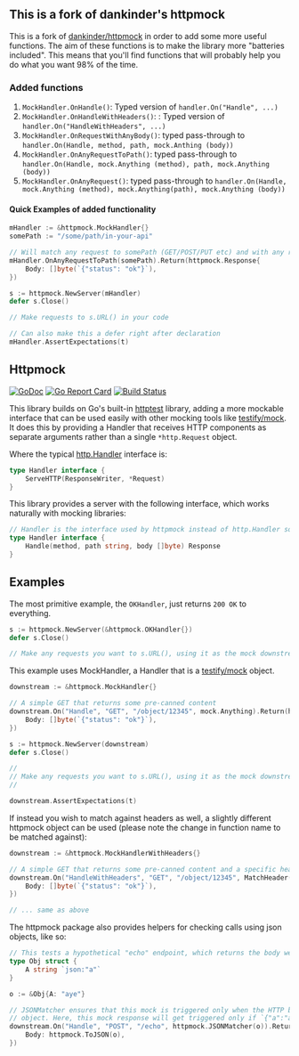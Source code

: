 ## This is a fork of dankinder's httpmock 
This is a fork of [dankinder/httpmock](https://github.com/dankinder/httpmock) in order to add some more useful functions. 
The aim of these functions is to make the library more "batteries included". This means that you'll find functions that 
will probably help you do what you want 98% of the time. 

### Added functions
1. `MockHandler.OnHandle()`: Typed version of `handler.On("Handle", ...)`
2. `MockHandler.OnHandleWithHeaders()`: : Typed version of `handler.On("HandleWithHeaders", ...)`
2. `MockHandler.OnRequestWithAnyBody()`: typed pass-through to `handler.On(Handle, method, path, mock.Anthing (body))`
3. `MockHandler.OnAnyRequestToPath()`: typed pass-through to `handler.On(Handle, mock.Anything (method), path, mock.Anything (body))`
4. `MockHandler.OnAnyRequest()`: typed pass-through to `handler.On(Handle, mock.Anything (method), mock.Anything(path), mock.Anything (body))`

#### Quick Examples of added functionality
```go
mHandler := &httpmock.MockHandler{}
somePath := "/some/path/in-your-api"

// Will match any request to somePath (GET/POST/PUT etc) and with any request body 
mHandler.OnAnyRequestToPath(somePath).Return(httpmock.Response{
	Body: []byte(`{"status": "ok"}`),
})

s := httpmock.NewServer(mHandler)
defer s.Close()

// Make requests to s.URL() in your code

// Can also make this a defer right after declaration
mHandler.AssertExpectations(t)
```

## Httpmock

<a href="https://pkg.go.dev/github.com/dankinder/httpmock?tab=doc"><img src="https://godoc.org/github.com/dankinder/httpmock?status.svg" alt="GoDoc" /></a>
<a href="https://goreportcard.com/report/github.com/dankinder/httpmock"><img src="https://goreportcard.com/badge/github.com/dankinder/httpmock" alt="Go Report Card" /></a>
<a href="https://travis-ci.org/dankinder/httpmock"><img src="https://travis-ci.org/dankinder/httpmock.svg?branch=master" alt="Build Status" /></a>

This library builds on Go's built-in [httptest](https://golang.org/pkg/net/http/httptest/) library, adding a more
mockable interface that can be used easily with other mocking tools like
[testify/mock](https://godoc.org/github.com/stretchr/testify/mock). It does this by providing a Handler that receives
HTTP components as separate arguments rather than a single `*http.Request` object.

Where the typical [http.Handler](https://golang.org/pkg/net/http/#Handler) interface is:
```go
type Handler interface {
	ServeHTTP(ResponseWriter, *Request)
}
```
This library provides a server with the following interface, which works naturally with mocking libraries:
```go
// Handler is the interface used by httpmock instead of http.Handler so that it can be mocked very easily.
type Handler interface {
	Handle(method, path string, body []byte) Response
}
```

## Examples

The most primitive example, the `OKHandler`, just returns `200 OK` to everything.
```go
s := httpmock.NewServer(&httpmock.OKHandler{})
defer s.Close()

// Make any requests you want to s.URL(), using it as the mock downstream server
```

This example uses MockHandler, a Handler that is a [testify/mock](https://godoc.org/github.com/stretchr/testify/mock)
object.

```go
downstream := &httpmock.MockHandler{}

// A simple GET that returns some pre-canned content
downstream.On("Handle", "GET", "/object/12345", mock.Anything).Return(httpmock.Response{
    Body: []byte(`{"status": "ok"}`),
})

s := httpmock.NewServer(downstream)
defer s.Close()

//
// Make any requests you want to s.URL(), using it as the mock downstream server
//

downstream.AssertExpectations(t)
```

If instead you wish to match against headers as well, a slightly different httpmock object can be used (please note the change in function name to be matched against):

```go
downstream := &httpmock.MockHandlerWithHeaders{}

// A simple GET that returns some pre-canned content and a specific header
downstream.On("HandleWithHeaders", "GET", "/object/12345", MatchHeader("MOCK", "this"), mock.Anything).Return(httpmock.Response{
    Body: []byte(`{"status": "ok"}`),
})

// ... same as above

```

The httpmock package also provides helpers for checking calls using json objects, like so:

```go
// This tests a hypothetical "echo" endpoint, which returns the body we pass to it.
type Obj struct {
    A string `json:"a"`
}

o := &Obj{A: "aye"}

// JSONMatcher ensures that this mock is triggered only when the HTTP body, when deserialized, matches the given
// object. Here, this mock response will get triggered only if `{"a":"aye"}` is sent.
downstream.On("Handle", "POST", "/echo", httpmock.JSONMatcher(o)).Return(httpmock.Response{
    Body: httpmock.ToJSON(o),
})
```
